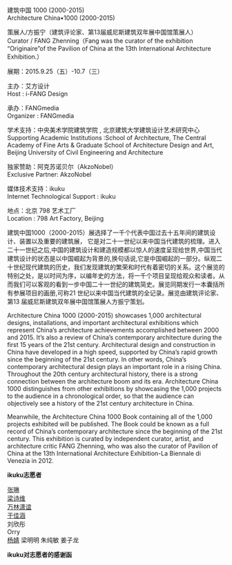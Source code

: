 建筑中国 1000 (2000-2015)  
Architecture China•1000 (2000-2015)  

策展人/方振宁（建筑评论家、第13届威尼斯建筑双年展中国馆策展人）  
Curator / FANG Zhenning（Fang was the curator of the exhibition “Originaire”of the Pavilion of China at the 13th International Architecture Exhibition.）

展期：2015.9.25（五）-10.7（三）     

主办：艾方设计  
Host : i-FANG Design  

承办：FANGmedia  
Organizer : FANGmedia  

学术支持：中央美术学院建筑学院 , 北京建筑大学建筑设计艺术研究中心  
Supporting Academic Institutions :School of Architecture, The Central Academy of Fine Arts & Graduate School of Architecture Design and Art, Beijing University of Civil Engineering and Architecture  

独家赞助：阿克苏诺贝尔（AkzoNobel）  
Exclusive Partner: AkzoNobel  

媒体技术支持：ikuku  
Internet Technological Support : ikuku  

地点：北京 798 艺术工厂  
Location : 798 Art Factory, Beijing  

建筑中国1000（2000-2015）展选择了一千个代表中国过去十五年间的建筑设计、装置以及重要的建筑展， 它是对二十一世纪以来中国当代建筑的梳理。进入二十一世纪之后,中国的建筑设计和建造规模都以惊人的速度呈现给世界,中国当代建筑设计的状态是以中国崛起为背景的,换句话说,它是中国崛起的一部分。纵观二十世纪现代建筑的历史，我们发现建筑的繁荣和时代有着密切的关系。这个展览的特别之处，是以时间为序，以编年史的方法，将一千个项目呈现给观众和读者。从而我们可以客观的看到一步中国二十一世纪的建筑简史。展览同期发行一本囊括所有参展项目的画册,可称21 世纪以来中国当代建筑的全记录。展览由建筑评论家、第13 届威尼斯建筑双年展中国馆策展人方振宁策划。  

Architecture China 1000 (2000-2015) showcases 1,000 architectural designs, installations, and important architectural exhibitions which represent China’s architecture achievements accomplished between 2000 and 2015. It’s also a review of China’s contemporary architecture during the first 15 years of the 21st century. Architectural design and construction in China have developed in a high speed, supported by China’s rapid growth since the beginning of the 21st century. In other words, China’s contemporary architectural design plays an important role in a rising China. Throughout the 20th century architectural history, there is a strong connection between the architecture boom and its era. Architecture China 1000 distinguishes from other exhibitions by showcasing the 1,000 projects to the audience in a chronological order, so that the audience can objectively see a history of the 21st century architecture in China.  

Meanwhile, the Architecture China 1000 Book containing all of the 1,000 projects exhibited will be published. The Book could be known as a full record of China’s contemporary architecture since the beginning of the 21st century. This exhibition is curated by independent curator, artist, and architecture critic FANG Zhenning, who was also the curator of Pavilion of China at the 13th International Architecture Exhibition-La Biennale di Venezia in 2012.  


**ikuku志愿者**  

[张琳](http://www.ikuku.cn/name/9555)  
[梁诗维](http://www.ikuku.cn/name/9703)    
[万林潇谊](http://www.ikuku.cn/name/9549)   
[于佳涵](http://www.ikuku.cn/user/16843)  
刘欣彤    
Orry  
[杨婧](http://www.ikuku.cn/user/17592) 
梁明明
朱纯敏
姜子龙



**ikuku对志愿者的感谢函**  